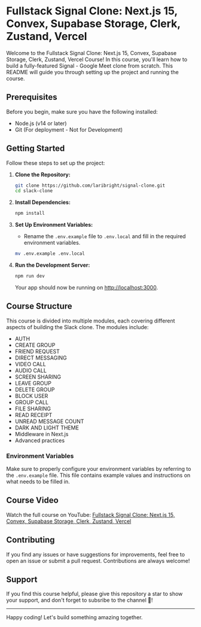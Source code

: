 # Fullstack Signal Clone: Next.js 15, Convex, Supabase Storage, Clerk, Zustand, Vercel

Welcome to the Fullstack Signal Clone: Next.js 15, Convex, Supabase Storage, Clerk, Zustand, Vercel Course! In this course, you'll learn how to build a fully-featured Signal - Google Meet clone from scratch. This README will guide you through setting up the project and running the course.

## Prerequisites

Before you begin, make sure you have the following installed:

- Node.js (v14 or later)
- Git (For deployment - Not for Development)

## Getting Started

Follow these steps to set up the project:

1. **Clone the Repository:**

   ```bash
   git clone https://github.com/laribright/signal-clone.git
   cd slack-clone
   ```

2. **Install Dependencies:**

   ```bash
   npm install
   ```

3. **Set Up Environment Variables:**

   - Rename the `.env.example` file to `.env.local` and fill in the required environment variables.

   ```bash
   mv .env.example .env.local
   ```

4. **Run the Development Server:**

   ```bash
   npm run dev
   ```

   Your app should now be running on [http://localhost:3000](http://localhost:3000).

## Course Structure

This course is divided into multiple modules, each covering different aspects of building the Slack clone. The modules include:

- AUTH
- CREATE GROUP
- FRIEND REQUEST
- DIRECT MESSAGING
- VIDEO CALL
- AUDIO CALL
- SCREEN SHARING
- LEAVE GROUP
- DELETE GROUP
- BLOCK USER
- GROUP CALL
- FILE SHARING
- READ RECEIPT
- UNREAD MESSAGE COUNT
- DARK AND LIGHT THEME
- Middleware in Next.js
- Advanced practices

### Environment Variables

Make sure to properly configure your environment variables by referring to the `.env.example` file. This file contains example values and instructions on what needs to be filled in.

## Course Video

Watch the full course on YouTube: [Fullstack Signal Clone: Next.js 15, Convex, Supabase Storage, Clerk, Zustand, Vercel](https://www.youtube.com/watch?v=kzmxtSOTYus)

## Contributing

If you find any issues or have suggestions for improvements, feel free to open an issue or submit a pull request. Contributions are always welcome!

## Support

If you find this course helpful, please give this repository a star to show your support, and don't forget to subsribe to the channel 🙂!

---

Happy coding! Let's build something amazing together.
